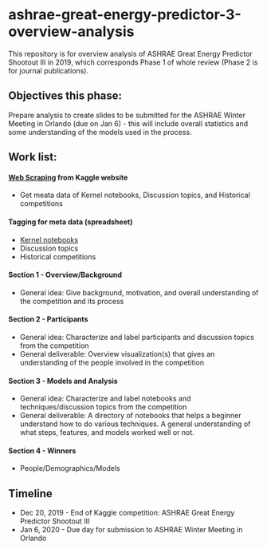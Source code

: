 # ashrae-great-energy-predictor-3-overview-analysis

This repository is for overview analysis of ASHRAE Great Energy Predictor Shootout III in 2019, which corresponds Phase 1 of whole review (Phase 2 is for journal publications).

## Objectives this phase:
Prepare analysis to create slides to be submitted for the ASHRAE Winter Meeting in Orlando (due on Jan 6) - this will include overall statistics and some understanding of the models used in the process.

## Work list:
#### [Web Scraping](WebScraping) from Kaggle website
   * Get meata data of Kernel notebooks, Discussion topics, and Historical competitions

#### Tagging for meta data (spreadsheet)
   * [Kernel notebooks](https://docs.google.com/spreadsheets/d/1VXaw0lW50bXXAe_cgQ25XW2CJuz3fbwNqS6nCAv42hk/edit?usp=sharing) 
   * Discussion topics
   * Historical competitions
   
#### Section 1 - Overview/Background
   * General idea: Give background, motivation, and overall understanding of the competition and its process

#### Section 2 - Participants
   * General idea: Characterize and label participants and discussion topics from the competition
   * General deliverable: Overview visualization(s) that gives an understanding of the people involved in the competition 

#### Section 3 - Models and Analysis
   * General idea: Characterize and label notebooks and techniques/discussion topics from the competition
   * General deliverable: A directory of notebooks that helps a beginner understand how to do various techniques. A general understanding of what steps, features, and models worked well or not.

#### Section 4 - Winners
   * People/Demographics/Models

## Timeline
- Dec 20, 2019 - End of Kaggle competition: ASHRAE Great Energy Predictor Shootout III
- Jan 6, 2020 - Due day for submission to ASHRAE Winter Meeting in Orlando
